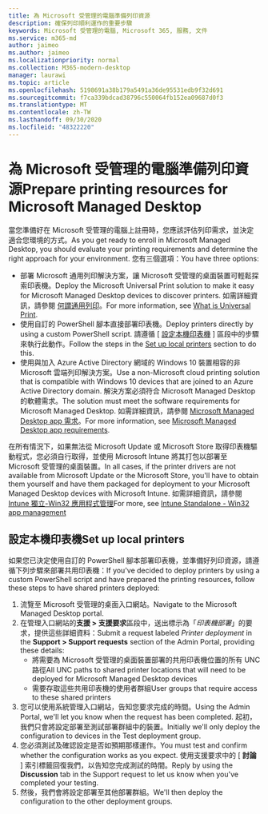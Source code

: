 ```yaml
---
title: 為 Microsoft 受管理的電腦準備列印資源
description: 確保列印順利運作的重要步驟
keywords: Microsoft 受管理的電腦, Microsoft 365, 服務, 文件
ms.service: m365-md
author: jaimeo
ms.author: jaimeo
ms.localizationpriority: normal
ms.collection: M365-modern-desktop
manager: laurawi
ms.topic: article
ms.openlocfilehash: 5198691a38b179a5491a36de95531edb9f32d691
ms.sourcegitcommit: f7ca339bdcad38796c550064fb152ea09687d0f3
ms.translationtype: MT
ms.contentlocale: zh-TW
ms.lasthandoff: 09/30/2020
ms.locfileid: "48322220"
---
```

# <a name="prepare-printing-resources-for-microsoft-managed-desktop"></a><span data-ttu-id="a98d9-104">為 Microsoft 受管理的電腦準備列印資源</span><span class="sxs-lookup"><span data-stu-id="a98d9-104">Prepare printing resources for Microsoft Managed Desktop</span></span>

<span data-ttu-id="a98d9-105">當您準備好在 Microsoft 受管理的電腦上註冊時，您應該評估列印需求，並決定適合您環境的方式。</span><span class="sxs-lookup"><span data-stu-id="a98d9-105">As you get ready to enroll in Microsoft Managed Desktop, you should evaluate your printing requirements and determine the right approach for your environment.</span></span> <span data-ttu-id="a98d9-106">您有三個選項：</span><span class="sxs-lookup"><span data-stu-id="a98d9-106">You have three options:</span></span>
 
- <span data-ttu-id="a98d9-107">部署 Microsoft 通用列印解決方案，讓 Microsoft 受管理的桌面裝置可輕鬆探索印表機。</span><span class="sxs-lookup"><span data-stu-id="a98d9-107">Deploy the Microsoft Universal Print solution to make it easy for Microsoft Managed Desktop devices to discover printers.</span></span> <span data-ttu-id="a98d9-108">如需詳細資訊，請參閱 [何謂通用列印](https://docs.microsoft.com/universal-print/fundamentals/universal-print-whatis)。</span><span class="sxs-lookup"><span data-stu-id="a98d9-108">For more information, see [What is Universal Print](https://docs.microsoft.com/universal-print/fundamentals/universal-print-whatis).</span></span>
- <span data-ttu-id="a98d9-109">使用自訂的 PowerShell 腳本直接部署印表機。</span><span class="sxs-lookup"><span data-stu-id="a98d9-109">Deploy printers directly by using a custom PowerShell script.</span></span> <span data-ttu-id="a98d9-110">請遵循 [ [設定本機印表機](#set-up-local-printers) ] 區段中的步驟來執行此動作。</span><span class="sxs-lookup"><span data-stu-id="a98d9-110">Follow the steps in the [Set up local printers](#set-up-local-printers) section to do this.</span></span>
- <span data-ttu-id="a98d9-111">使用與加入 Azure Active Directory 網域的 Windows 10 裝置相容的非 Microsoft 雲端列印解決方案。</span><span class="sxs-lookup"><span data-stu-id="a98d9-111">Use a non-Microsoft cloud printing solution that is compatible with Windows 10 devices that are joined to an Azure Active Directory domain.</span></span> <span data-ttu-id="a98d9-112">解決方案必須符合 Microsoft Managed Desktop 的軟體需求。</span><span class="sxs-lookup"><span data-stu-id="a98d9-112">The solution must meet the software requirements for Microsoft Managed Desktop.</span></span> <span data-ttu-id="a98d9-113">如需詳細資訊，請參閱 [Microsoft Managed Desktop app 需求](../service-description/mmd-app-requirements.md)。</span><span class="sxs-lookup"><span data-stu-id="a98d9-113">For more information, see [Microsoft Managed Desktop app requirements](../service-description/mmd-app-requirements.md).</span></span>
 
<span data-ttu-id="a98d9-114">在所有情況下，如果無法從 Microsoft Update 或 Microsoft Store 取得印表機驅動程式，您必須自行取得，並使用 Microsoft Intune 將其打包以部署至 Microsoft 受管理的桌面裝置。</span><span class="sxs-lookup"><span data-stu-id="a98d9-114">In all cases, if the printer drivers are not available from Microsoft Update or the Microsoft Store, you'll have to obtain them yourself and have them packaged for deployment to your Microsoft Managed Desktop devices with Microsoft Intune.</span></span> <span data-ttu-id="a98d9-115">如需詳細資訊，請參閱 [Intune 獨立-Win32 應用程式管理](https://docs.microsoft.com/mem/intune/apps/apps-win32-app-management)</span><span class="sxs-lookup"><span data-stu-id="a98d9-115">For more, see [Intune Standalone - Win32 app management](https://docs.microsoft.com/mem/intune/apps/apps-win32-app-management)</span></span>

## <a name="set-up-local-printers"></a><span data-ttu-id="a98d9-116">設定本機印表機</span><span class="sxs-lookup"><span data-stu-id="a98d9-116">Set up local printers</span></span>

<span data-ttu-id="a98d9-117">如果您已決定使用自訂的 PowerShell 腳本部署印表機，並準備好列印資源，請遵循下列步驟來部署共用印表機：</span><span class="sxs-lookup"><span data-stu-id="a98d9-117">If you've decided to deploy printers by using a custom PowerShell script and have prepared the printing resources, follow these steps to have shared printers deployed:</span></span>

1.  <span data-ttu-id="a98d9-118">流覽至 Microsoft 受管理的桌面入口網站。</span><span class="sxs-lookup"><span data-stu-id="a98d9-118">Navigate to the Microsoft Managed Desktop portal.</span></span>
2.  <span data-ttu-id="a98d9-119">在管理入口網站的**支援 > 支援要求**區段中，送出標示為「*印表機部署*」的要求，提供這些詳細資料：</span><span class="sxs-lookup"><span data-stu-id="a98d9-119">Submit a request labeled *Printer deployment* in the **Support > Support requests** section of the Admin Portal, providing these details:</span></span>
    - <span data-ttu-id="a98d9-120">將需要為 Microsoft 受管理的桌面裝置部署的共用印表機位置的所有 UNC 路徑</span><span class="sxs-lookup"><span data-stu-id="a98d9-120">All UNC paths to shared printer locations that will need to be deployed for Microsoft Managed Desktop devices</span></span>
    - <span data-ttu-id="a98d9-121">需要存取這些共用印表機的使用者群組</span><span class="sxs-lookup"><span data-stu-id="a98d9-121">User groups that require access to these shared printers</span></span>
3.  <span data-ttu-id="a98d9-122">您可以使用系統管理入口網站，告知您要求完成的時間。</span><span class="sxs-lookup"><span data-stu-id="a98d9-122">Using the Admin Portal, we'll let you know when the request has been completed.</span></span> <span data-ttu-id="a98d9-123">起初，我們只會將設定部署至測試部署群組中的裝置。</span><span class="sxs-lookup"><span data-stu-id="a98d9-123">Initially we'll only deploy the configuration to devices in the Test deployment group.</span></span>
4.  <span data-ttu-id="a98d9-124">您必須測試及確認設定是否如預期那樣運作。</span><span class="sxs-lookup"><span data-stu-id="a98d9-124">You must test and confirm whether the configuration works as you expect.</span></span> <span data-ttu-id="a98d9-125">使用支援要求中的 [ **討論** ] 索引標籤回復我們，以告知您完成測試的時間。</span><span class="sxs-lookup"><span data-stu-id="a98d9-125">Reply by using the **Discussion** tab in the Support request to let us know when you've completed your testing.</span></span>
5.  <span data-ttu-id="a98d9-126">然後，我們會將設定部署至其他部署群組。</span><span class="sxs-lookup"><span data-stu-id="a98d9-126">We'll then deploy the configuration to the other deployment groups.</span></span>
